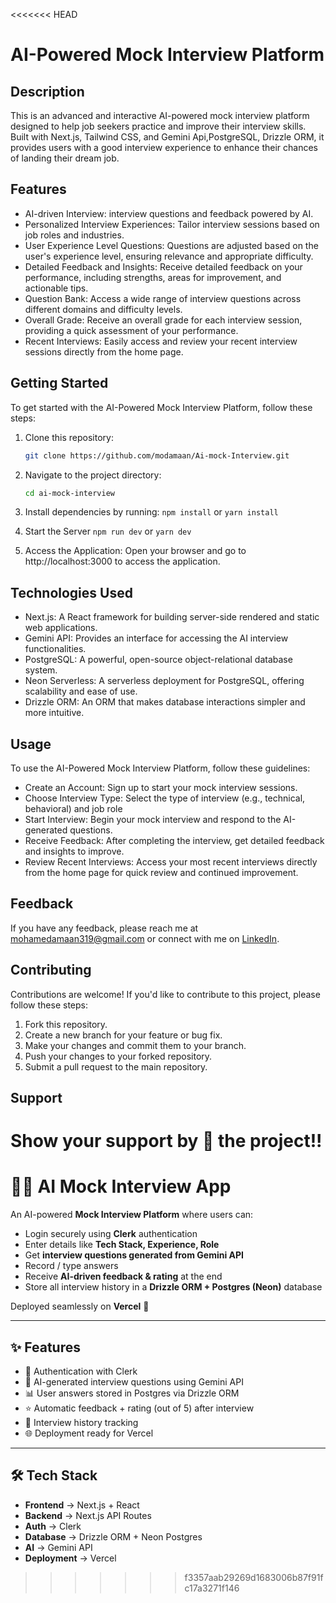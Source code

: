 <<<<<<< HEAD
# AI-Powered Mock Interview Platform

## Description
This is an advanced and interactive AI-powered mock interview platform designed to help job seekers practice and improve their interview skills. Built with Next.js, Tailwind CSS, and Gemini Api,PostgreSQL, Drizzle ORM, it provides users with a good interview experience to enhance their chances of landing their dream job.

## Features
- AI-driven Interview: interview questions and feedback powered by AI.
- Personalized Interview Experiences: Tailor interview sessions based on job roles and industries.
- User Experience Level Questions: Questions are adjusted based on the user's experience level, ensuring relevance and appropriate difficulty.
- Detailed Feedback and Insights: Receive detailed feedback on your performance, including strengths, areas for improvement, and actionable tips.
- Question Bank: Access a wide range of interview questions across different domains and difficulty levels.
- Overall Grade: Receive an overall grade for each interview session, providing a quick assessment of your performance.
- Recent Interviews: Easily access and review your recent interview sessions directly from the home page.

## Getting Started
To get started with the AI-Powered Mock Interview Platform, follow these steps:

1. Clone this repository:
   ```bash
   git clone https://github.com/modamaan/Ai-mock-Interview.git

2. Navigate to the project directory:
   ```bash
   cd ai-mock-interview

3. Install dependencies by running: `npm install` or `yarn install`

4. Start the Server `npm run dev` or `yarn dev`

5. Access the Application: Open your browser and go to http://localhost:3000 to access the application.

## Technologies Used
- Next.js: A React framework for building server-side rendered and static web applications.
- Gemini API: Provides an interface for accessing the AI interview functionalities.
- PostgreSQL: A powerful, open-source object-relational database system.
- Neon Serverless: A serverless deployment for PostgreSQL, offering scalability and ease of use.
- Drizzle ORM: An ORM that makes database interactions simpler and more intuitive.

## Usage
To use the AI-Powered Mock Interview Platform, follow these guidelines:
- Create an Account: Sign up to start your mock interview sessions.
- Choose Interview Type: Select the type of interview (e.g., technical, behavioral) and job role
- Start Interview: Begin your mock interview and respond to the AI-generated questions.
- Receive Feedback: After completing the interview, get detailed feedback and insights to improve.
- Review Recent Interviews: Access your most recent interviews directly from the home page for quick review and continued improvement.

## Feedback

If you have any feedback, please reach me at [mohamedamaan319@gmail.com](mailto:mohamedamaan319@gmail.com) or connect with me on [LinkedIn](https://www.linkedin.com/in/mohamedamaan319/).


## Contributing
Contributions are welcome! If you'd like to contribute to this project, please follow these steps:
1. Fork this repository.
2. Create a new branch for your feature or bug fix.
3. Make your changes and commit them to your branch.
4. Push your changes to your forked repository.
5. Submit a pull request to the main repository.


## Support

Show your support by 🌟 the project!!
=======
# 🧑‍💻 AI Mock Interview App  

An AI-powered **Mock Interview Platform** where users can:  
- Login securely using **Clerk** authentication  
- Enter details like **Tech Stack, Experience, Role**  
- Get **interview questions generated from Gemini API**  
- Record / type answers  
- Receive **AI-driven feedback & rating** at the end  
- Store all interview history in a **Drizzle ORM + Postgres (Neon)** database  

Deployed seamlessly on **Vercel** 🚀  

---

## ✨ Features  
- 🔐 Authentication with Clerk  
- 🎤 AI-generated interview questions using Gemini API  
- 📊 User answers stored in Postgres via Drizzle ORM  
- ⭐ Automatic feedback + rating (out of 5) after interview  
- 📝 Interview history tracking  
- 🌐 Deployment ready for Vercel  

---

## 🛠️ Tech Stack  
- **Frontend** → Next.js + React  
- **Backend** → Next.js API Routes  
- **Auth** → Clerk  
- **Database** → Drizzle ORM + Neon Postgres  
- **AI** → Gemini API  
- **Deployment** → Vercel  
>>>>>>> f3357aab29269d1683006b87f91fc17a3271f146
